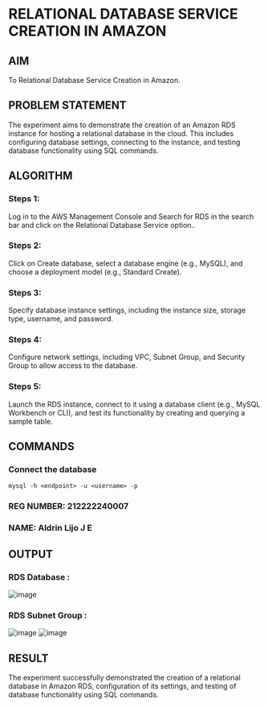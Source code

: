  # RELATIONAL DATABASE SERVICE CREATION IN AMAZON
## AIM
To Relational Database Service Creation in Amazon.
## PROBLEM STATEMENT
The experiment aims to demonstrate the creation of an Amazon RDS instance for hosting a relational database in the cloud. This includes configuring database settings, connecting to the instance, and testing database functionality using SQL commands.
## ALGORITHM
 ### Steps 1:
 Log in to the AWS Management Console and Search for RDS in the search bar and click on the Relational Database Service option..
 ### Steps 2:
 Click on Create database, select a database engine (e.g., MySQL), and choose a deployment model (e.g., Standard Create).
 ### Steps 3:
 Specify database instance settings, including the instance size, storage type, username, and password.
 ### Steps 4:
 Configure network settings, including VPC, Subnet Group, and Security Group to allow access to the database.
 ### Steps 5:
 Launch the RDS instance, connect to it using a database client (e.g., MySQL Workbench or CLI), and test its functionality by creating and querying a sample table.
## COMMANDS
### Connect the database
```
mysql -h <endpoint> -u <username> -p
```
### REG NUMBER: 212222240007
### NAME: Aldrin Lijo J E

## OUTPUT
### RDS Database :
![image](https://github.com/user-attachments/assets/f7302167-63c7-4c38-8c3f-6747e4c1a864)
### RDS Subnet Group :
![image](https://github.com/user-attachments/assets/1d66329e-5934-42f0-9345-36d69463166e)
![image](https://github.com/user-attachments/assets/17a43ccb-b985-4091-a146-5a5ae4ff8520)

## RESULT
The experiment successfully demonstrated the creation of a relational database in Amazon RDS, configuration of its settings, and testing of database functionality using SQL commands.  


